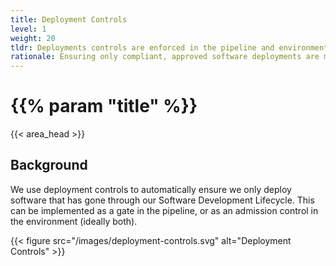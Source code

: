 ```yaml
---
title: Deployment Controls
level: 1
weight: 20
tldr: Deployments controls are enforced in the pipeline and environments
rationale: Ensuring only compliant, approved software deployments are made to production
---
```

# {{% param "title" %}}
{{< area_head >}}

## Background

We use deployment controls to automatically ensure we only deploy software that
has gone through our Software Development Lifecycle.  This can be implemented as
a gate in the pipeline, or as an admission control in the environment (ideally
both).

{{< figure src="/images/deployment-controls.svg" alt="Deployment Controls" >}}
